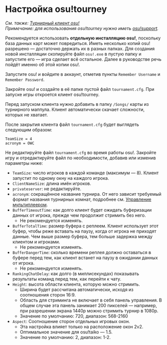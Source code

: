 # Настройка osu!tourney

*См. также: [Турнирный клиент osu!](/wiki/osu!_tournament_client)*\
*Примечание: для использования osu!tourney нужно иметь [osu!support](/wiki/osu!supporter).*

Рекомендуется использовать **отдельную инсталляцию osu!**, поскольку база данных карт может повредиться. Иметь несколько копий osu! разрешено — достаточно держать их в разных папках. Для создания новой инсталляции скопируйте файл `osu!.exe` в пустую папку и запустите его — игра сделает всё остальное. Далее в руководстве речь пойдёт именно об этой копии osu!.

Запустите osu! и войдите в аккаунт, отметив пункты `Remember Username` и `Remember Password`.

Закройте osu! и создайте в её папке пустой файл `tournament.cfg`. При запуске игры откроется клиент osu!tourney.

Перед запуском клиента нужно добавить в папку `/Songs/` карты из турнирного маппула. Клиент автоматически скачает сложности, которых не хватает.

После закрытия клиента файл `tournament.cfg` будет выглядеть следующим образом:

```
TeamSize = 4
acronym = OWC
```

Не редактируйте файл `tournament.cfg` во время работы osu!. Закройте игру и отредактируйте файл по необходимости, добавив или изменив параметры ниже:

- `TeamSize`: число игроков в каждой команде (максимум — 8). Клиент запустит по одному окну на каждого игрока.
- `ClientNameSize`: длина имён игроков.
- `privateserver`: не редактируйте.
- `acronym`: сокращённое название турнира. От него зависит требуемый формат названия турнирных комнат, подробнее см. [Управление мультиплеером](/wiki/osu!tourney/Multiplayer_usage).
- `BufferTimeoutTime`: как долго клиент будет ожидать буферизации данных от игрока, прежде чем продолжит стримить без него.
  - Не рекомендуется изменять.
- `BufferTotalTime`: размер буфера с реплеем. Клиент использует этот буфер, чтобы реже вставать на паузу, когда от игрока не приходят данные. Чем выше размер буфера, тем больше задержка между клиентом и игроками.
  - Не рекомендуется изменять.
- `BufferDangerTime`: сколько времени реплея должно оставаться в буфере перед тем, как клиент встанет на паузу в ожидании данных от игрока.
  - Не рекомендуется изменять.
- `RankingChatDelay`: как долго (в миллисекундах) показывать результаты команд перед тем, как перейти к чату.
- `Height`: высота области клиента, которую можно стримить.
  - Ширина будет рассчитана автоматически, исходя из соотношения сторон 16:9.
  - Область для стриминга не включает в себя панель управления. В общем случае эта панель занимает 200 пикселей — например, при разрешении экрана 1440p можно стримить турнир в 1080p.
  - Значение по умолчанию: 720, диапазон: 568-2160
- `Aspect`: Соотношение сторон отдельных игровых окон.
  - Эта настройка влияет только на расположение окон 2v2.
  - Оптимальное значение для osu!taiko — 1.5.
  - Значение по умолчанию: 2, диапазон: 1-2.
